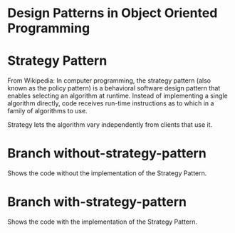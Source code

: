 # Design Patterns in Object Oriented Programming

# Strategy Pattern

From Wikipedia:
In computer programming, the strategy pattern (also known as the policy pattern) is a behavioral software design pattern that enables selecting an algorithm at runtime. Instead of implementing a single algorithm directly, code receives run-time instructions as to which in a family of algorithms to use.

Strategy lets the algorithm vary independently from clients that use it.

# Branch without-strategy-pattern
Shows the code without the implementation of the Strategy Pattern.

# Branch with-strategy-pattern
Shows the code with the implementation of the Strategy Pattern.
